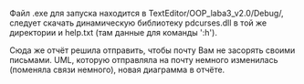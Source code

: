 Файл .exe для запуска находится в TextEditor/OOP_laba3_v2.0/Debug/, следует скачать динамическую библиотеку pdcurses.dll в той же директории и help.txt (там данные для команды ':h').

Сюда же отчёт решила отправить, чтобы почту Вам не засорять своими письмами. UML, которую отправляла на почту немного изменилась (поменяла связи немного), новая диаграмма в отчёте.
